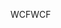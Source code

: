 <span data-ttu-id="94ea1-101">WCF</span><span class="sxs-lookup"><span data-stu-id="94ea1-101">WCF</span></span>